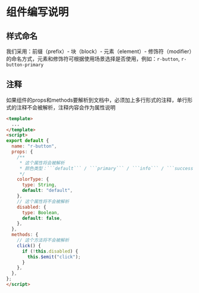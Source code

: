 # 组件编写说明

## 样式命名
我们采用：前缀（prefix）- 块（block）- 元素（element）- 修饰符（modifier）的命名方式，元素和修饰符可根据使用场景选择是否使用，例如：```r-button```, ```r-button-primary```

## 注释
如果组件的props和methods要解析到文档中，必须加上多行形式的注释，单行形式的注释不会被解析，注释内容会作为属性说明

```html
<template>
  ...
</template>
<script>  
export default {
  name: "r-button",
  props: {
    /**
     * 这个属性将会被解析
     * 颜色类型：```default``` / ```primary``` / ```info``` / ```success``` / ```warning``` / ```error```
     */
    colorType: {
      type: String,
      default: "default",
    },
    // 这个属性将不会被解析
    disabled: {
      type: Boolean,
      default: false,
    },
  },
  methods: {
    // 这个方法将不会被解析
    click() {
      if (!this.disabled) {
        this.$emit("click");
      }
    },
  },
};
</script>
```
